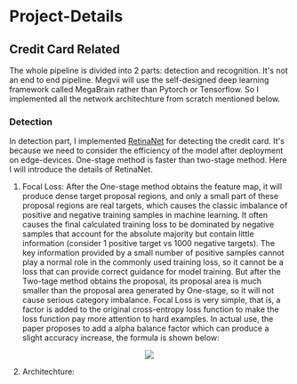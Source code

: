 # Project-Details
## Credit Card Related
The whole pipeline is divided into 2 parts: detection and recognition. It's not an end to end pipeline. Megvii will use the self-designed deep learning framework called MegaBrain rather than Pytorch or Tensorflow. So I implemented all the network architechture from scratch mentioned below.
### Detection
In detection part, I implemented [RetinaNet](https://arxiv.org/abs/1708.02002) for detecting the credit card. It's because we need to consider the efficiency of the model after deployment on edge-devices. One-stage method is faster than two-stage method. Here I will introduce the details of RetinaNet.
1. Focal Loss: After the One-stage method obtains the feature map, it will produce dense target proposal regions, and only a small part of these proposal regions are real targets, which causes the classic imbalance of positive and negative training samples in machine learning. It often causes the final calculated training loss to be dominated by negative samples that account for the absolute majority but contain little information (consider 1 positive target vs 1000 negative targets). The key information provided by a small number of positive samples cannot play a normal role in the commonly used training loss, so it cannot be a loss that can provide correct guidance for model training. But after the Two-tage method obtains the proposal, its proposal area is much smaller than the proposal area generated by One-stage, so it will not cause serious category imbalance.
Focal Loss is very simple, that is, a factor is added to the original cross-entropy loss function to make the loss function pay more attention to hard examples. In actual use, the paper proposes to add a alpha balance factor which can produce a slight accuracy increase, the formula is shown below:

<p align="center">
  <img src="https://latex.codecogs.com/gif.latex?FL_%7B%28p_%7Bt%7D%29%7D%3D-%5Calpha%20_%7Bt%7D%281-p_%7Bt%7D%29%5E%7B%5Cgamma%20%7Dlog%28p_%7Bt%7D%29">
</p>

2. Architechture: 
